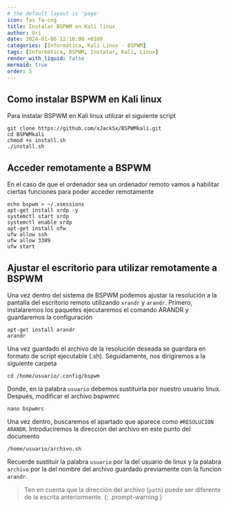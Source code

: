```yaml
---
# the default layout is 'page'
icon: fas fa-cog
title: Instalar BSPWM en Kali linux
author: Uri
date: 2024-01-06 12:10:00 +0100
categories: [Informática, Kali Linux - BSPWM]
tags: [Informática, BSPWM, Instalar, Kali, Linux]
render_with_liquid: false
mermaid: true
order: 5
---
```


## Como instalar BSPWM en Kali linux

Para instalar BSPWM en Kali linux utilizar el siguiente script

```
git clone https://github.com/xJackSx/BSPWMkali.git
cd BSPWMkali
chmod +x install.sh
./install.sh
```

## Acceder remotamente a BSPWM

En el caso de que el ordenador sea un ordenador remoto vamos a habilitar ciertas funciones para poder acceder remotamente

```
echo bspwm > ~/.xsessions 
apt-get install xrdp -y 
systemctl start xrdp 
systemctl enable xrdp 
apt-get install ufw 
ufw allow ssh
ufw allow 3389 
ufw start 
```

## Ajustar el escritorio para utilizar remotamente a BSPWM

Una vez dentro del sistema de BSPWM podemos ajustar la resolución a la pantalla del escritorio remoto utilizando `xrandr` y `arandr`. Primero, instalaremos los paquetes ejecutaremos el comando ARANDR y guardaremos la configuración

```
apt-get install arandr
arandr
```

Una vez guardado el archivo de la resolución deseada se guardara en formato de script ejecutable (.sh). Seguidamente, nos dirigiremos a la siguiente carpeta

```
cd /home/usuario/.config/bspwm
```
Donde, en la palabra `usuario` debemos sustituirla por nuestro usuario linux. Después, modificar el archivo bspwmrc

```
nano bspwmrc
```
Una vez dentro, buscaremos el apartado que aparece como `#RESOLUCION ARANDR`. Introduciremos la dirección del archivo en este punto del documento

```
/home/usuario/archivo.sh
```
Recuerde sustituir la palabra `usuario` por la del usuario de linux y la palabra `archivo` por la del nombre del archivo guardado previamente con la funcion `arandr`.

> Ten en cuenta que la dirección del archivo (`path`) puede ser diferente de la escrita anteriormente.
{: .prompt-warning }
